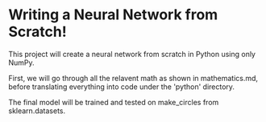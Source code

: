 # Writing a Neural Network from Scratch!

This project will create a neural network from scratch in Python using only NumPy.

First, we will go through all the relavent math as shown in mathematics.md, before translating everything into code under the 'python' directory.

The final model will be trained and tested on make_circles from sklearn.datasets.
